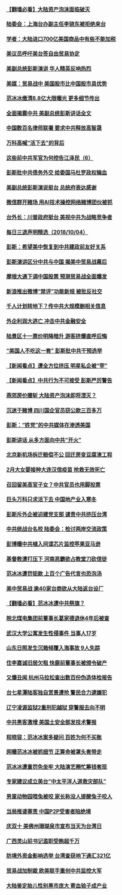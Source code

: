 #### [【翻墙必看】大陆资产泡沫面临破灭](../pages/nsc413/n10762170.md?t=10051231) 

#### [陆委会：上海台办副主任李骁东被拒绝来台](../pages/nsc413/n10763176.md?t=10051231) 

#### [学者：大陆进口700亿美国商品中有些不能加税](../pages/nsc413/n10762408.md?t=10051231) 

#### [美议员呼吁美台签自由贸易协定](../pages/nsc413/n10762886.md?t=10051231) 

#### [美副总统彭斯演讲 华人精英反响热烈](../pages/nsc413/n10762681.md?t=10051231) 

#### [美媒：贸易战中 美国股市比中国股市具优势](../pages/nsc413/n10762779.md?t=10051231) 

#### [范冰冰缴清8.8亿大限曝光 更多细节传出](../pages/nsc413/n10762400.md?t=10051231) 

#### [全面揭露中共 美副总统彭斯讲话全文](../pages/nsc413/n10762304.md?t=10051231) 

#### [中国数百名律师联署 要求中共释放高智晟](../pages/nsc413/n10762299.md?t=10051231) 

#### [万科高喊“活下去”的背后](../pages/nsc413/n10762031.md?t=10051231) 

#### [这些前中共军官为何控告江泽民（6）](../pages/nsc413/n10761821.md?t=10051231) 

#### [彭斯批中共债务外交 给委国马杜罗政权输血](../pages/nsc413/n10762269.md?t=10051231) 

#### [美副总统彭斯演说挺台 总统府表达感谢](../pages/nsc413/n10762354.md?t=10051231) 

#### [微信群开赌场 用AI技术操控网络赌博团伙被抓](../pages/nsc413/n10761556.md?t=10051231) 

#### [台外长：川普政府挺台 美视中共为战略竞争者](../pages/nsc413/n10762270.md?t=10051231) 

#### [每日三退声明精选（2018/10/04）](../pages/nsc413/n10762274.md?t=10051231) 

#### [彭斯：希望美中恢复到中共建政前友好关系](../pages/nsc413/n10761924.md?t=10051231) 

#### [彭斯演讲区分中共与中国 揭美中贸易战幕后](../pages/nsc413/n10761289.md?t=10051231) 

#### [摩根大通下调中国股票 预测贸易战全面爆发](../pages/nsc413/n10761817.md?t=10051231) 

#### [新浪推出微博“禁评”功能新规 被批反社交](../pages/nsc413/n10761808.md?t=10051231) 

#### [千人计划转地下？传中共大规模删相关信息](../pages/nsc413/n10761835.md?t=10051231) 

#### [外企利润大逃亡 冲击中共金融安全](../pages/nsc413/n10761673.md?t=10051231) 

#### [陆景区十一票价明降暗升 游客挤爆直呼后悔](../pages/nsc413/n10760728.md?t=10051231) 

#### [“美国人不吃这一套” 彭斯批中共干预选举](../pages/nsc413/n10760952.md?t=10051231) 

#### [【新闻看点】遭全方位挤压 明星私企被“宰”](../pages/nsc413/n10761365.md?t=10051231) 

#### [【新闻看点】中共行为不可接受 彭斯严厉警告](../pages/nsc413/n10761342.md?t=10051231) 

#### [燕郊房价腰斩 大陆资产泡沫即将湮灭？](../pages/nsc413/n10759959.md?t=10051231) 

#### [沉迷于赌博 四川国企官员窃公款三百多万](../pages/nsc413/n10761614.md?t=10051231) 

#### [彭斯：“姓党”的中共媒体在渗透美国](../pages/nsc413/n10761606.md?t=10051231) 

#### [彭斯讲话 从多方面向中共“开火”](../pages/nsc413/n10760650.md?t=10051231) 

#### [北京新机场拆迁赔偿不公 回迁房变豆腐渣工程](../pages/nsc413/n10761495.md?t=10051231) 

#### [2月大女婴接种大连汉信疫苗 抢救无效死亡](../pages/nsc413/n10761143.md?t=10051231) 

#### [召回留美高官子女？中共官员也用脚投票](../pages/nsc413/n10759496.md?t=10051231) 

#### [巨头万科只求活下去 中国地产业入寒冬](../pages/nsc413/n10761139.md?t=10051231) 

#### [彭斯斥外企被迫建党支部 谴责中共挤压台湾](../pages/nsc413/n10761443.md?t=10051231) 

#### [中共统战台名校 陆委会：检讨两岸交流政策](../pages/nsc413/n10761002.md?t=10051231) 

#### [彭博曝中共植入间谍芯片监控苹果亚马逊](../pages/nsc413/n10761192.md?t=10051231) 

#### [基督教遭打压下 河南恶霸欲占教堂刀砍信徒](../pages/nsc413/n10761011.md?t=10051231) 

#### [范冰冰遭罚钜款 上百个广告代言也恐泡汤](../pages/nsc413/n10760938.md?t=10051231) 

#### [美中贸易战 逾40家台商欲从大陆返台设厂](../pages/nsc413/n10760944.md?t=10051231) 

#### [【翻墙必看】范冰冰遭中共祭旗？](../pages/nsc413/n10759538.md?t=10051231) 

#### [皖北煤电集团前董事长葛家德退休4年后被查](../pages/nsc413/n10760719.md?t=10051231) 

#### [武汉大学公寓发生性侵事件 当事人17岁](../pages/nsc413/n10760500.md?t=10051231) 

#### [山东日照发生沉箱倾覆入海事故 9人失踪](../pages/nsc413/n10760459.md?t=10051231) 

#### [住李嘉诚旧居欠租 快鹿前董事长被颁令破产](../pages/nsc413/n10760076.md?t=10051231) 

#### [又爆丑闻 杭州马拉松查出数百份伪造体检报告](../pages/nsc413/n10760477.md?t=10051231) 

#### [台七星潭陆客独自赏景遭抢 警民合力逮嫌犯](../pages/nsc413/n10760366.md?t=10051231) 

#### [辽宁凌源监狱2重刑犯越狱 穿警服去向不明](../pages/nsc413/n10758743.md?t=10051231) 

#### [中共黑客激增 美国土安全部发技术警报](../pages/nsc413/n10760423.md?t=10051231) 

#### [程晓容：范冰冰案多疑问 百姓为何不买账](../pages/nsc413/n10760233.md?t=10051231) 

#### [网曝范冰冰被抓细节 正算命被罩头套带走](../pages/nsc413/n10760055.md?t=10051231) 

#### [范冰冰遭重罚免坐牢 大陆演艺圈忙筹钱套现](../pages/nsc413/n10760128.md?t=10051231) 

#### [专家建议成立美台“中太平洋人道救灾部队”](../pages/nsc413/n10760104.md?t=10051231) 

#### [男童动物园喂兔被咬 家长称没人提醒兔子咬人](../pages/nsc413/n10760147.md?t=10051231) 

#### [当局推诿塞责 中国P2P受害者陷绝境](../pages/nsc413/n10759654.md?t=10051231) 

#### [庆双十 美佛州珊瑚泉市宣布当天为台湾日](../pages/nsc413/n10759848.md?t=10051231) 

#### [广西灵山前书记滥职受贿超千万](../pages/nsc413/n10759831.md?t=10051231) 

#### [防境外资金影响选举 台湾查获地下通汇321亿](../pages/nsc413/n10759689.md?t=10051231) 

#### [贸易战加制裁 欧美联手重创中共监控大军](../pages/nsc413/n10759231.md?t=10051231) 

#### [大陆鉴定胎儿性别黑市庞大 寄血验子成产业](../pages/nsc413/n10759238.md?t=10051231) 

